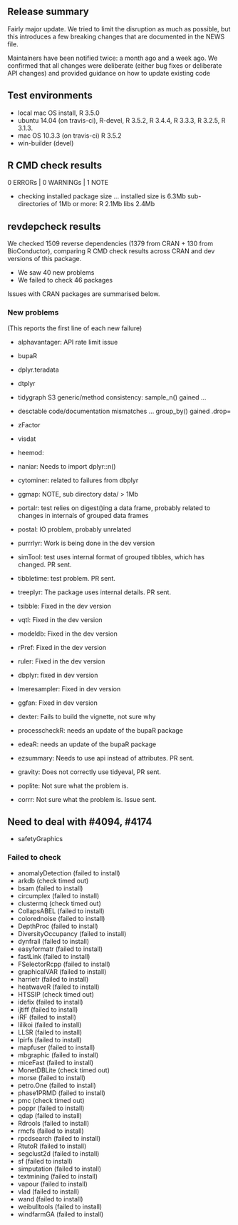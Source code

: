 ## Release summary

Fairly major update. We tried to limit the disruption as much as possible, 
but this introduces a few breaking changes that are documented in the NEWS file. 

Maintainers have been notified twice: a month ago and a week ago. 
We confirmed that all changes were deliberate (either bug fixes or deliberate API changes) and provided guidance on how to update existing code

## Test environments

* local mac OS install, R 3.5.0
* ubuntu 14.04 (on travis-ci), R-devel, R 3.5.2, R 3.4.4, R 3.3.3, R 3.2.5, R 3.1.3.
* mac OS 10.3.3 (on travis-ci) R 3.5.2
* win-builder (devel)

## R CMD check results

0 ERRORs | 0 WARNINGs | 1 NOTE

*  checking installed package size ...
     installed size is  6.3Mb
     sub-directories of 1Mb or more:
       R      2.1Mb
       libs   2.4Mb
       
## revdepcheck results

We checked 1509 reverse dependencies (1379 from CRAN + 130 from BioConductor), comparing R CMD check results across CRAN and dev versions of this package.

 * We saw 40 new problems
 * We failed to check 46 packages

Issues with CRAN packages are summarised below.

### New problems
(This reports the first line of each new failure)

* alphavantager: API rate limit issue

 * bupaR
 * dplyr.teradata
 * dtplyr
 * tidygraph
  S3 generic/method consistency: sample_n() gained ... 

 * desctable
  code/documentation mismatches ... group_by() gained .drop=

 * zFactor
 * visdat
 * heemod: 
 * naniar: Needs to import dplyr::n()

 * cytominer: related to failures from dbplyr

 * ggmap: NOTE, sub directory data/ > 1Mb

 * portalr: test relies on digest()ing a data frame, probably related to changes in internals of grouped data frames

 * postal: IO problem, probably unrelated

 * purrrlyr: Work is being done in the dev version

 * simTool: test uses internal format of grouped tibbles, which has changed. PR sent. 
  
 * tibbletime: test problem. PR sent. 
 
 * treeplyr: The package uses internal details. PR sent. 

 * tsibble: Fixed in the dev version
 * vqtl: Fixed in the dev version
 * modeldb: Fixed in the dev version
 * rPref: Fixed in the dev version
 * ruler: Fixed in the dev version 
 * dbplyr: fixed in dev version
 * lmeresampler: Fixed in dev version
 * ggfan: Fixed in dev version

 * dexter: Fails to build the vignette, not sure why

 * processcheckR: needs an update of the bupaR package
 * edeaR: needs an update of the bupaR package

 * ezsummary: Needs to use api instead of attributes. PR sent. 

 * gravity: Does not correctly use tidyeval, PR sent. 

 * poplite: Not sure what the problem is. 

 * corrr: Not sure what the problem is. Issue sent. 

## Need to deal with #4094, #4174

 * safetyGraphics

### Failed to check

* anomalyDetection   (failed to install)
* arkdb              (check timed out)
* bsam               (failed to install)
* circumplex         (failed to install)
* clustermq          (check timed out)
* CollapsABEL        (failed to install)
* colorednoise       (failed to install)
* DepthProc          (failed to install)
* DiversityOccupancy (failed to install)
* dynfrail           (failed to install)
* easyformatr        (failed to install)
* fastLink           (failed to install)
* FSelectorRcpp      (failed to install)
* graphicalVAR       (failed to install)
* harrietr           (failed to install)
* heatwaveR          (failed to install)
* HTSSIP             (check timed out)
* idefix             (failed to install)
* ijtiff             (failed to install)
* iRF                (failed to install)
* lilikoi            (failed to install)
* LLSR               (failed to install)
* lpirfs             (failed to install)
* mapfuser           (failed to install)
* mbgraphic          (failed to install)
* miceFast           (failed to install)
* MonetDBLite        (check timed out)
* morse              (failed to install)
* petro.One          (failed to install)
* phase1PRMD         (failed to install)
* pmc                (check timed out)
* poppr              (failed to install)
* qdap               (failed to install)
* Rdrools            (failed to install)
* rmcfs              (failed to install)
* rpcdsearch         (failed to install)
* RtutoR             (failed to install)
* segclust2d         (failed to install)
* sf                 (failed to install)
* simputation        (failed to install)
* textmining         (failed to install)
* vapour             (failed to install)
* vlad               (failed to install)
* wand               (failed to install)
* weibulltools       (failed to install)
* windfarmGA         (failed to install)
